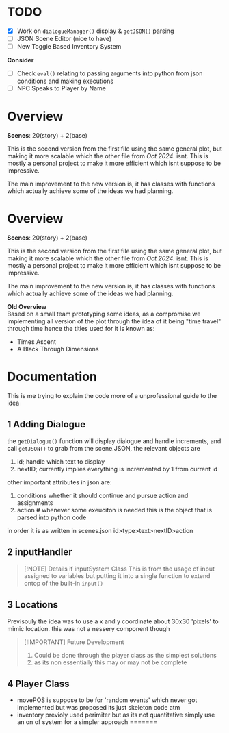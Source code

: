 # TODO
- [x] Work on `dialogueManager()` display & `getJSON()` parsing
- [ ] JSON Scene Editor (nice to have)
- [ ] New Toggle Based Inventory System

**Consider**
- [ ] Check `eval()` relating to passing arguments into python from json conditions and making executions
- [ ] NPC Speaks to Player by Name

# Overview
**Scenes**: 20(story) + 2(base)

This is the second version from the first file using the same general plot, but making it more scalable which the other file from *Oct 2024*. isnt. This is mostly a personal project to make it more efficient which isnt suppose to be impressive.

The main improvement to the new version is, it has classes with functions which actually achieve some of the ideas we had planning.

# Overview
**Scenes**: 20(story) + 2(base)

This is the second version from the first file using the same general plot, but making it more scalable which the other file from *Oct 2024*. isnt. This is mostly a personal project to make it more efficient which isnt suppose to be impressive.

The main improvement to the new version is, it has classes with functions which actually achieve some of the ideas we had planning.

**Old Overview** <br>
Based on a small team prototyping some ideas, as a compromise we implementing all version of the plot through the idea of it being "time travel" through time hence the titles used for it is known as:
- Times Ascent
- A Black Through Dimensions

# Documentation
This is me trying to explain the code more of a unprofessional guide to the idea
## 1 Adding Dialogue
the `getDialogue()` function will display dialogue and handle increments, and call `getJSON()` to grab from the scene.JSON, the relevant objects are
1. id; handle which text to display
2. nextID; currently implies everything is incremented by 1 from current id


other important attributes in json are:
1. conditions whether it should continue and pursue action and assignments
2. action # whenever some exeuciton is needed this is the object that is parsed into python code

in order it is as written in scenes.json id>type>text>nextID>action

## 2 inputHandler
>[!NOTE] Details if inputSystem Class
>This is from the usage of input assigned to variables but putting it into a single function to extend ontop of the built-in `input()`

## 3 Locations
Previsouly the idea was to use a x and y coordinate about 30x30 'pixels' to mimic location. this was not a nessery component though
>[!IMPORTANT] Future Development
>1.  Could be done through the player class as the simplest solutions 
>2. as its non essentially this may or may not be complete

## 4 Player Class
- movePOS is suppose to be for 'random events' which never got implemented but was proposed its just skeleton code atm
- inventory previoly used perimiter but as its not quantitative simply use an on of system for a simpler approach
=======